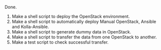 Done.

1)  Make a shell script to deploy the OpenStack environment.
2)  Make a shell script to automatically deploy Manual OpenStack, Ansible and Kolla-Ansible.
3)  Make a shell script to generate dummy data in OpenStack.
4)  Make a shell script to transfer the data from one OpenStack to another.
5)  Make a test script to check successful transfer.
